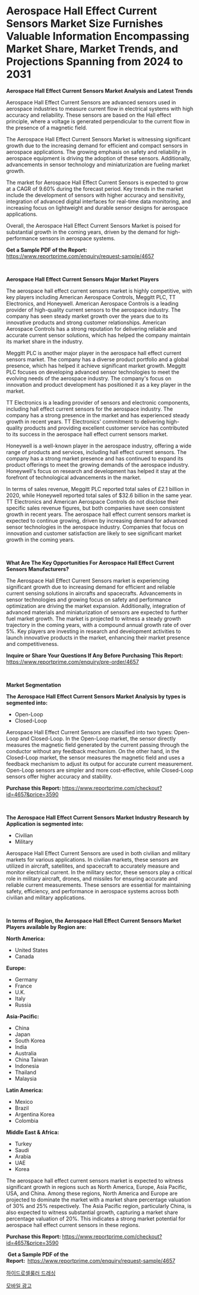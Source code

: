 <p><h1>Aerospace Hall Effect Current Sensors Market Size Furnishes Valuable Information Encompassing Market Share, Market Trends, and Projections Spanning from 2024 to 2031</h1></p><p><strong>Aerospace Hall Effect Current Sensors Market Analysis and Latest Trends</strong></p>
<p><p>Aerospace Hall Effect Current Sensors are advanced sensors used in aerospace industries to measure current flow in electrical systems with high accuracy and reliability. These sensors are based on the Hall effect principle, where a voltage is generated perpendicular to the current flow in the presence of a magnetic field.</p><p>The Aerospace Hall Effect Current Sensors Market is witnessing significant growth due to the increasing demand for efficient and compact sensors in aerospace applications. The growing emphasis on safety and reliability in aerospace equipment is driving the adoption of these sensors. Additionally, advancements in sensor technology and miniaturization are fueling market growth.</p><p>The market for Aerospace Hall Effect Current Sensors is expected to grow at a CAGR of 9.60% during the forecast period. Key trends in the market include the development of sensors with higher accuracy and sensitivity, integration of advanced digital interfaces for real-time data monitoring, and increasing focus on lightweight and durable sensor designs for aerospace applications.</p><p>Overall, the Aerospace Hall Effect Current Sensors Market is poised for substantial growth in the coming years, driven by the demand for high-performance sensors in aerospace systems.</p></p>
<p><strong>Get a Sample PDF of the Report:&nbsp;</strong> <a href="https://www.reportprime.com/enquiry/request-sample/4657">https://www.reportprime.com/enquiry/request-sample/4657</a></p>
<p>&nbsp;</p>
<p><strong>Aerospace Hall Effect Current Sensors Major Market Players</strong></p>
<p><p>The aerospace hall effect current sensors market is highly competitive, with key players including American Aerospace Controls, Meggitt PLC, TT Electronics, and Honeywell. American Aerospace Controls is a leading provider of high-quality current sensors to the aerospace industry. The company has seen steady market growth over the years due to its innovative products and strong customer relationships. American Aerospace Controls has a strong reputation for delivering reliable and accurate current sensor solutions, which has helped the company maintain its market share in the industry.</p><p>Meggitt PLC is another major player in the aerospace hall effect current sensors market. The company has a diverse product portfolio and a global presence, which has helped it achieve significant market growth. Meggitt PLC focuses on developing advanced sensor technologies to meet the evolving needs of the aerospace industry. The company's focus on innovation and product development has positioned it as a key player in the market.</p><p>TT Electronics is a leading provider of sensors and electronic components, including hall effect current sensors for the aerospace industry. The company has a strong presence in the market and has experienced steady growth in recent years. TT Electronics' commitment to delivering high-quality products and providing excellent customer service has contributed to its success in the aerospace hall effect current sensors market.</p><p>Honeywell is a well-known player in the aerospace industry, offering a wide range of products and services, including hall effect current sensors. The company has a strong market presence and has continued to expand its product offerings to meet the growing demands of the aerospace industry. Honeywell's focus on research and development has helped it stay at the forefront of technological advancements in the market.</p><p>In terms of sales revenue, Meggitt PLC reported total sales of £2.1 billion in 2020, while Honeywell reported total sales of $32.6 billion in the same year. TT Electronics and American Aerospace Controls do not disclose their specific sales revenue figures, but both companies have seen consistent growth in recent years. The aerospace hall effect current sensors market is expected to continue growing, driven by increasing demand for advanced sensor technologies in the aerospace industry. Companies that focus on innovation and customer satisfaction are likely to see significant market growth in the coming years.</p></p>
<p>&nbsp;</p>
<p><strong>What Are The Key Opportunities For Aerospace Hall Effect Current Sensors Manufacturers?</strong></p>
<p><p>The Aerospace Hall Effect Current Sensors market is experiencing significant growth due to increasing demand for efficient and reliable current sensing solutions in aircrafts and spacecrafts. Advancements in sensor technologies and growing focus on safety and performance optimization are driving the market expansion. Additionally, integration of advanced materials and miniaturization of sensors are expected to further fuel market growth. The market is projected to witness a steady growth trajectory in the coming years, with a compound annual growth rate of over 5%. Key players are investing in research and development activities to launch innovative products in the market, enhancing their market presence and competitiveness.</p></p>
<p><strong>Inquire or Share Your Questions If Any Before Purchasing This Report:</strong> <a href="https://www.reportprime.com/enquiry/pre-order/4657">https://www.reportprime.com/enquiry/pre-order/4657</a></p>
<p>&nbsp;</p>
<p><strong>Market Segmentation</strong></p>
<p><strong>The Aerospace Hall Effect Current Sensors Market Analysis by types is segmented into:</strong></p>
<p><ul><li>Open-Loop</li><li>Closed-Loop</li></ul></p>
<p><p>Aerospace Hall Effect Current Sensors are classified into two types: Open-Loop and Closed-Loop. In the Open-Loop market, the sensor directly measures the magnetic field generated by the current passing through the conductor without any feedback mechanism. On the other hand, in the Closed-Loop market, the sensor measures the magnetic field and uses a feedback mechanism to adjust its output for accurate current measurement. Open-Loop sensors are simpler and more cost-effective, while Closed-Loop sensors offer higher accuracy and stability.</p></p>
<p><strong>Purchase this Report:&nbsp;</strong><a href="https://www.reportprime.com/checkout?id=4657&price=3590">https://www.reportprime.com/checkout?id=4657&price=3590</a></p>
<p>&nbsp;</p>
<p><strong>The Aerospace Hall Effect Current Sensors Market Industry Research by Application is segmented into:</strong></p>
<p><ul><li>Civilian</li><li>Military</li></ul></p>
<p><p>Aerospace Hall Effect Current Sensors are used in both civilian and military markets for various applications. In civilian markets, these sensors are utilized in aircraft, satellites, and spacecraft to accurately measure and monitor electrical current. In the military sector, these sensors play a critical role in military aircraft, drones, and missiles for ensuring accurate and reliable current measurements. These sensors are essential for maintaining safety, efficiency, and performance in aerospace systems across both civilian and military applications.</p></p>
<p>&nbsp;</p>
<p><strong>In terms of Region, the Aerospace Hall Effect Current Sensors Market Players available by Region are:</strong></p>
<p>
    <p> <strong> North America: </strong>
        <ul>
            <li>United States</li>
            <li>Canada</li>
        </ul>
        </p> 
    <p> <strong> Europe: </strong>
        <ul>
            <li>Germany</li>
            <li>France</li>
            <li>U.K.</li>
            <li>Italy</li>
            <li>Russia</li>
        </ul>
        </p> 
    <p> <strong> Asia-Pacific: </strong>
        <ul>
            <li>China</li>
            <li>Japan</li>
            <li>South Korea</li>
            <li>India</li>
            <li>Australia</li>
            <li>China Taiwan</li>
            <li>Indonesia</li>
            <li>Thailand</li>
            <li>Malaysia</li>
        </ul>
        </p> 
    <p> <strong> Latin America: </strong>
        <ul>
            <li>Mexico</li>
            <li>Brazil</li>
            <li>Argentina Korea</li>
            <li>Colombia</li>
        </ul>
        </p> 
    <p> <strong> Middle East & Africa: </strong>
        <ul>
            <li>Turkey</li>
            <li>Saudi</li>
            <li>Arabia</li>
            <li>UAE</li>
            <li>Korea</li>
        </ul>
    </p>
    </p>
<p><p>The aerospace hall effect current sensors market is expected to witness significant growth in regions such as North America, Europe, Asia Pacific, USA, and China. Among these regions, North America and Europe are projected to dominate the market with a market share percentage valuation of 30% and 25% respectively. The Asia Pacific region, particularly China, is also expected to witness substantial growth, capturing a market share percentage valuation of 20%. This indicates a strong market potential for aerospace hall effect current sensors in these regions.</p></p>
<p><strong>Purchase this Report: </strong><a href="https://www.reportprime.com/checkout?id=4657&price=3590">https://www.reportprime.com/checkout?id=4657&price=3590</a></p>
<p>&nbsp;<strong>Get a Sample PDF of the Report:&nbsp;&nbsp;</strong><a href="https://www.reportprime.com/enquiry/request-sample/4657">https://www.reportprime.com/enquiry/request-sample/4657</a></p>
<p><strong></strong></p>
<p><p><a href="https://github.com/vdhdwjyp90142/Market-Research-Report-List-1/blob/main/121020114157.md">하이드로셀룰러 드레싱</a></p><p><a href="https://medium.com/@anvil67678789/%EB%AA%A8%EB%B0%94%EC%9D%BC-%EA%B4%91%EA%B3%A0-%EC%8B%9C%EC%9E%A5-%EA%B7%9C%EB%AA%A8%EB%8A%94-%EC%A0%84-%EC%84%B8%EA%B3%84-%EC%82%B0%EC%97%85%EC%97%90%EC%84%9C-%EC%B5%9C%EA%B3%A0%EC%9D%98-%EB%A7%88%EC%BC%80%ED%8C%85-%EC%B1%84%EB%84%90%EC%9D%84-%EB%B3%B4%EC%97%AC%EC%A4%8D%EB%8B%88%EB%8B%A4-bee197e3a060">모바일 광고</a></p></p>